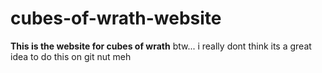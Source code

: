 # cubes-of-wrath-website
<b>This is the website for cubes of wrath</b>
btw... i really dont think its a great idea to do this on git nut meh
